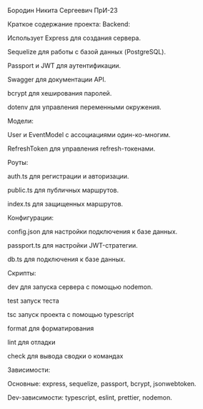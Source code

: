﻿Бородин Никита Сергеевич ПрИ-23

Краткое содержание проекта:
Backend:

Использует Express для создания сервера.

Sequelize для работы с базой данных (PostgreSQL).

Passport и JWT для аутентификации.

Swagger для документации API.

bcrypt для хеширования паролей.

dotenv для управления переменными окружения.

Модели:

User и EventModel с ассоциациями один-ко-многим.

RefreshToken для управления refresh-токенами.

Роуты:

auth.ts для регистрации и авторизации.

public.ts для публичных маршрутов.

index.ts для защищенных маршрутов.

Конфигурации:

config.json для настройки подключения к базе данных.

passport.ts для настройки JWT-стратегии.

db.ts для подключения к базе данных.

Скрипты:

dev для запуска сервера с помощью nodemon.

test запуск теста

tsc запуск проекта с помощью typescript

format для форматирования

lint для отладки

check для вывода сводки о командах

Зависимости:

Основные: express, sequelize, passport, bcrypt, jsonwebtoken.

Dev-зависимости: typescript, eslint, prettier, nodemon.
